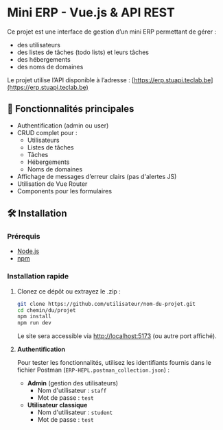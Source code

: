 # Mini ERP - Vue.js & API REST

Ce projet est une interface de gestion d’un mini ERP permettant de gérer :
- des utilisateurs
- des listes de tâches (todo lists) et leurs tâches
- des hébergements
- des noms de domaines

Le projet utilise l’API disponible à l’adresse : [https://erp.stuapi.teclab.be](https://erp.stuapi.teclab.be)

## 🚀 Fonctionnalités principales

- Authentification (admin ou user)
- CRUD complet pour :
  - Utilisateurs
  - Listes de tâches
  - Tâches
  - Hébergements
  - Noms de domaines
- Affichage de messages d’erreur clairs (pas d'alertes JS)
- Utilisation de Vue Router
- Components pour les formulaires

## 🛠 Installation

### Prérequis

- [Node.js](https://nodejs.org/)
- [npm](https://www.npmjs.com/)

### Installation rapide

1. Clonez ce dépôt ou extrayez le .zip :

   ```bash
   git clone https://github.com/utilisateur/nom-du-projet.git
   cd chemin/du/projet
   npm install
   npm run dev
   ```

   Le site sera accessible via [http://localhost:5173](http://localhost:5173) (ou autre port affiché).

2. **Authentification**

   Pour tester les fonctionnalités, utilisez les identifiants fournis dans le fichier Postman (`ERP-HEPL.postman_collection.json`) :

   - **Admin** (gestion des utilisateurs)
     - Nom d'utilisateur : `staff`
     - Mot de passe : `test`
   - **Utilisateur classique**
     - Nom d'utilisateur : `student`
     - Mot de passe : `test`